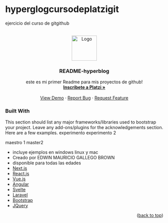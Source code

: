 # hyperglogcursodeplatzigit
ejercicio del curso de   gitgithub

<!-- PROJECT LOGO -->
<br />
<div align="center">
  <a href="https://github.com/othneildrew/Best-README-Template">
    <img src="https://scontent.fclo1-4.fna.fbcdn.net/v/t39.30808-6/239296973_10157848489136750_1008314053937255853_n.jpg?_nc_cat=109&ccb=1-5&_nc_sid=09cbfe&_nc_eui2=AeEC1bmMTPzi2i9YVWkK6Mau1705n-E-dyfXvTmf4T53Jx65FWuE7SH6ZAg_GE1a2uk&_nc_ohc=w08Hp5fpcBIAX9S8FY1&_nc_oc=AQnobzoT_avYo0QxhvbVymB_bhASGhJUpg0aUSMfF7EVyrgGRHPnTidRHSn5N_TfMIGEKkl7xld7e5PdS4KPFKGj&_nc_ht=scontent.fclo1-4.fna&oh=00_AT9TxSO8ZRkU6upXYwYj5hnGg8LHfdqXXzfN2eapE3XT1g&oe=61E0E4E6" alt="Logo" width="80" height="80">
  </a>

  <h3 align="center">README-hyperblog</h3>

  <p align="center">
    este es   mi primer  Readme para mis  proyectos de  github!
    <br />
    <a href="https://platzi.com/r/emgb.dev"><strong>Inscribete a  Platzi »</strong></a>
    <br />
    <br />
    <a href="https://emgb.dev">View Demo</a>
    ·
    <a href="https://www.linkedin.com/in/edwinmauriciogallegobrown/">Report Bug</a>
    ·
    <a href="https://www.linkedin.com/in/edwinmauriciogallegobrown/">Request Feature</a>
  </p>
</div>





### Built With

This section should list any major frameworks/libraries used to bootstrap your project. Leave any add-ons/plugins for the acknowledgements section. Here are a few examples.
experimento
experimento 2

maestro 1
master2
* incluye  ejemplos en  windows  linux y mac
* Creado por  EDWIN MAURICIO GALLEGO BROWN
* disponible  para  todas las  edades
* [Next.js](https://nextjs.org/)
* [React.js](https://reactjs.org/)
* [Vue.js](https://vuejs.org/)
* [Angular](https://angular.io/)
* [Svelte](https://svelte.dev/)
* [Laravel](https://laravel.com)
* [Bootstrap](https://getbootstrap.com)
* [JQuery](https://jquery.com)


<p align="right">(<a href="#top">back to top</a>)</p>


